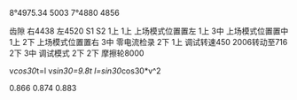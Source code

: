 8°4975.34 5003
7°4880      4856

齿隙
右4438
左4520
S1  S2
1上 1上 上场模式位置置左
1上 3中  上场模式位置置中
1上 2下  上场模式位置置右
3中        零电流检录
2下 1上  调试转速450 2006转动至716
2下 3中  调试模式
2下 2下  摩擦轮8000  



v*cos30*t=l
v*sin30=9.8t
l=sin30*cos30*v^2

0.866
0.874
0.883